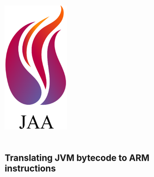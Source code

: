 # <img src="https://github.com/ImanHosseini/JAA/blob/master/logo_name.png" width="200" height="400" />
# <p style="float:right">Translating JVM bytecode to ARM instructions</p>
